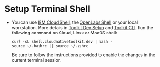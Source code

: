 
# Setup Terminal Shell

- You can use [IBM Cloud Shell](https://cloud.ibm.com/shell), the [OpenLabs Shell](https://developer.ibm.com/openlabs/openshift) or your local workstation. More details in [Toolkit Dev Setup](../../learning/dev-setup.md) and [Toolkit CLI](../../reference/cli.md).
  Run the following command on Cloud, Linux or MacOS shell:

    ```shell
    curl -sL shell.cloudnativetoolkit.dev | bash -
    source ~/.bashrc || source ~/.zshrc

    ```

    Be sure to follow the instructions provided to enable the changes in the current terminal session.